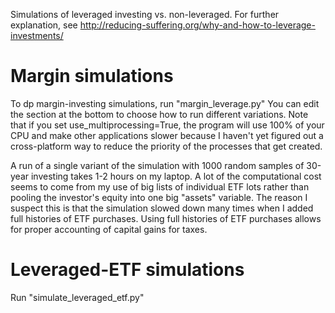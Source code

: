 Simulations of leveraged investing vs. non-leveraged. For further explanation, see http://reducing-suffering.org/why-and-how-to-leverage-investments/

# Margin simulations

To dp margin-investing simulations, run "margin_leverage.py" You can edit the section at the bottom to choose how to run different variations. Note that if you set use_multiprocessing=True, the program will use 100% of your CPU and make other applications slower because I haven't yet figured out a cross-platform way to reduce the priority of the processes that get created.

A run of a single variant of the simulation with 1000 random samples of 30-year investing takes 1-2 hours on my laptop. A lot of the computational cost seems to come from my use of big lists of individual ETF lots rather than pooling the investor's equity into one big "assets" variable. The reason I suspect this is that the simulation slowed down many times when I added full histories of ETF purchases. Using full histories of ETF purchases allows for proper accounting of capital gains for taxes.

# Leveraged-ETF simulations

Run "simulate_leveraged_etf.py"
